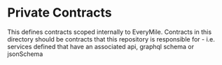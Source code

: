 # Private Contracts

This defines contracts scoped internally to EveryMile.
Contracts in this directory should be contracts that this repository is responsible for - i.e. services defined that have an associated api, graphql schema or jsonSchema
